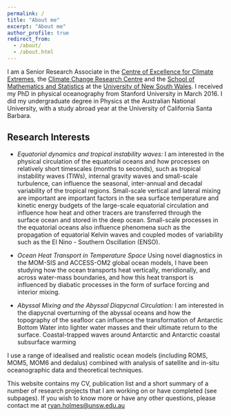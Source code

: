 ```yaml
---
permalink: /
title: "About me"
excerpt: "About me"
author_profile: true
redirect_from: 
  - /about/
  - /about.html
---
```


I am a Senior Research Associate in the [Centre of Excellence for
Climate Extremes](http://climateextremes.org.au/), the [Climate Change
Research Centre](http://www.ccrc.unsw.edu.au/) and the [School of
Mathematics and
Statistics](https://www.maths.unsw.edu.au/about/applied-mathematics)
at the [University of New South Wales](https://www.unsw.edu.au/). I
received my PhD in physical oceanography from Stanford University in
March 2016. I did my undergraduate degree in Physics at the Australian
National University, with a study abroad year at the University of
California Santa Barbara.

## Research Interests

* _Equatorial dynamics and tropical instability waves:_ I am interested
in the physical circulation of the equatorial oceans and how processes
on relatively short timescales (months to seconds), such as tropical
instability waves (TIWs), internal gravity waves and small-scale
turbulence, can influence the seasonal, inter-annual and decadal
variability of the tropical regions. Small-scale vertical and lateral
mixing are important are important factors in the sea surface
temperature and kinetic energy budgets of the large-scale equatorial
circulation and influence how heat and other tracers are transferred
through the surface ocean and stored in the deep ocean. Small-scale
processes in the equatorial oceans also influence phenomena such as
the propagation of equatorial Kelvin waves and coupled modes of
variability such as the El Nino - Southern Oscillation (ENSO).

* _Ocean Heat Transport in Temperature Space_ Using novel diagnostics
in the MOM-SIS and ACCESS-OM2 global ocean models, I have been
studying how the ocean transports heat vertically, meridionally, and
across water-mass boundaries, and how this heat transport is
influenced by diabatic processes in the form of surface forcing and
interior mixing.

* _Abyssal Mixing and the Abyssal Diapycnal Circulation:_ I am
interested in the diapycnal overturning of the abyssal oceans and how
the topography of the seafloor can influence the transformation of
Antarctic Bottom Water into lighter water masses and their ultimate
return to the surface.  Coastal-trapped waves around Antarctic and
Antarctic coastal subsurface warming

I use a range of idealised and realistic ocean models (including ROMS,
MOM5, MOM6 and dedalus) combined with analysis of satellite and
in-situ oceanographic data and theoretical techniques.

This website contains my CV, publication list and a short summary of a
number of research projects that I am working on or have completed
(see subpages). If you wish to know more or have any other questions,
please contact me at ryan.holmes@unsw.edu.au

